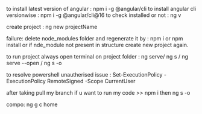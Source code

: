
to install latest version of angular : npm i -g @angular/cli
to install angular cli versionwise : npm i -g @angular/cli@16
to check installed or not : ng v

create project : ng new projectName

failure: delete node_modules folder and regenerate it by : npm i or npm install
or if nde_module not present in structure create new project again.

to run project always open terminal on project folder : ng serve/ ng s / ng serve --open / ng s -o 

to resolve powershell unautherised issue : Set-ExecutionPolicy -ExecutionPolicy RemoteSigned -Scope CurrentUser

after taking pull my branch if u want to run my code >> npm i then ng s -o

compo: ng g c home